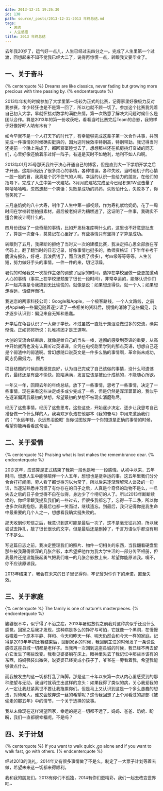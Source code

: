 ```yaml
---
date: 2013-12-31 19:26:30
id: 138
path: source/_posts/2013-12-31-2013 年终总结.md
tags:
  - 总结
  - 人生感悟
title: 2013 年终总结
---
```


去年我20岁了，运气好一点儿，人生已经过去四分之一。完成了人生里第一个过渡，回想起来不知不觉我已经大二了，说得再惊慌一点，转眼我又要毕业了。

## 一、关于奋斗

{% centerquote %}
Dreams are like classics, never fading but growing more precious with time passing by. 
{% endcenterquote %}

2013年年初的时候参加了大学里第一场较为正式的比赛，记得家里好像极力反对我参赛，年少轻狂也是不是第一回了，所以也就不顾一切了。参加这个比赛我凭着自己初入大学，早就怀揣对数学的满腔热情，第一次熟悉了解决大问题时候什么是团队合作。算是2013年的第一份收获吧，看看当时比赛完后Team的合影，我的样子好像好吓人呐有木有？

如今早就不是一个人打天下的时代了，有幸能够完成这辈子第一次合作共事，共同完成一件事情的时候确实挺爽的，因为这时候效率特别高，特别带劲。我记得当时还提前一个晚上完成了，都回寝室睡觉去了，想想那些还在机房挑灯奋战的同志们，心里好像还偷着乐过好一阵子。有道是天时不如地利，地利不如人和啊。

2013年01月25号那天我终于决心开通自己的博客，但是直到大一下学期开学之后才开通，这期间经历了很多烦心的事情，各种错误，各种失败，当时砸机子的心情一股一股的冒，我真是个沉不住气的人啊。幸运的认识一些给力的朋友，在他们的指导下，完成了人生中第一次建站。3月月底建站完成至今已经积累1W点击量了啊哈哈哈哈。忽然想起一个笑话：失败是成功的妈妈，失败怕什么，失败多了，你爸笑死了~

三月底奶奶的八十大寿，制作了人生中第一部视频，作为寿礼献给奶奶，花了一周时间在学校转悠拍摄素材，最后被老妈评为糟糕透了，这证明了一件事，我确实不适合做设计啊什么的。

四月份还做了一些奇葩的事情，比如开发标准库啊什么的，这里也不好意思扯皮了，算是一次奋斗，莫莫记在心里好了。有些事情只有坚持了才算是成功。

转眼到了五月，我果断的拒绝了当时又一次的建模比赛，我决定把心思全部放在写代码上，翻了翻当时的日志记录，好像事情也挺多的，教师资格证（下半年补考干脆没有报名，好吧，我浪费钱了，而且浪费了很多），考四级等等等等。人生苦短，努力做好手头的事情，一件一件的来，切记浮躁。

暑假的时候我又一次擅作主张的调整了回家的时间，选择在学校里做一些更加激动人心的事情（事实上在学校里颓废了很长一段时间），非常幸运的，能够认识你们并一起共事是令我搞到无比愉悦的。就像是说：如果想走得快，就一个人；如果想走得远，请结伴而行。

我迷恋的两家科技公司：Google和Apple，一个极客路线，一个人文路线，之前对Apple的一些偏见随着逐步读了一些相关的资料后，慢慢的消除了这些偏见，我才逐步认识到：偏见来自无知和愚蠢。              

开学后在龟谷认识了一大帮子学长，不过虽然一直处于羞涩没做过多的交流，确实惭愧。正如郭郭所说：扎堆抱团才是王道啊。

大创的交流会结束后，就像是给自己的当头一棒，透彻的感受到英语的重要，从高中开始就再也没有认真听过英语课，全凭在电视剧里学到的那点英语，想想自己还是个弱渣中的弱渣啊。曾幻想随口说英文是一件多么酷的事情啊，革命尚未成功，同志仍需努力。
图片

项目结题的时候自我感觉良好，认为自己完成了自己该做的事情，没什么可遗憾的，最终还是有些不愉快，缺陷满满，发言应该是被设计成稿的，不能随心所欲。 

一年又一年，回顾去年的年终总结，放下了一些事情，思考了一些事情，决定了一些事情。现在来看这些决定或多或少完成了一些，但是仍然是浑浑噩噩的，我似乎在逐渐偏离我最初的梦想，希望最初的梦想不被现实消磨殆尽。

经历了这些事情，经历了这些思考。这些这些，开始逐步决定、逐步让我思考自己准备做一个什么样的人，我喜欢罗永浩在他那本《我的奋斗》中用来激励我们的：“‘永远年轻，永远热泪盈眶’ 当你试图放弃一个你知道是正确的事情的时候，希望你能再看看这句话。”


## 二、关于爱情

{% centerquote %}
Praising what is lost makes the remembrance dear.
{% endcenterquote %}

20岁这年，应该算是正式结束了我第一段也是唯一一段感情。从初中以来，五年时间，想想人生中能够陪伴一个人五年，想想也是挺幸运的事。这五年里我们分分合合打打闹闹，旁人看了都觉得习以为常了，所以后来逐渐理解常人谈及的一句话，当逐渐熟悉并习惯了有你存在的日子之后，人真是个奇怪的动物不是么，一旦失去之后的日子会觉得不自在似得，身边少了个唠叨的人了。所以2013年断断续续的，你经常跟我提及我们的一些过去，但很多我都忘了，忘得一干二净，所以你也多次和我抱怨，我最后也都一笑而过，继续遗忘。到最后，我只记得你是我生命中最重要的几个人之一，想想看我确实挺失败的。

那天收到你短信之后，我意识到这可能是最后一次了，这不是毫无征兆的，所以我尝试去挣扎，敲了很长很长的文字，但是最后还是删掉了，千言万语似乎都没有用了不是么。

写这篇日志之前，我决定整理我们的照片、物件一切相关的东西，当我翻看硬盘里那些被我藏得很深的几张合影，本希望把他作为我大学生活的一部分传至相册，但我最终还是没能鼓起勇气把我们唯一的几张合影放上来，希望你能原谅我。噢不，你不应该原谅我。

2013年结束了，我会在未来的日子里记得你，牢记曾对你许下的承诺，直至失效。

## 三、关于家庭

{% centerquote %}
The family is one of nature's masterpieces.
{% endcenterquote %}

婆婆很不幸，似乎得了不治之症，2013年暑假放假之前我对这种病似乎还没什么感觉。回家之后我才发现，这种病是多么的狰狞与可怕，它就像一个黑洞，在慢慢吞噬着一个原本平静、祥和、今天和昨天一样、明天仍然会和今天一样的家庭。记得是2013年年初比赛结束后，回到家乡的时候，我回到芷江的时候发了一条说说感叹这座县城一切都是老样子。当我再一次回到这座县城的时候，我已经不再去留心它发生了哪些改变。我看见婆婆躺在床上，眼神里失去了我记忆中那些本该有的东西，妈妈强装出微笑，说婆婆已经变成小孩子了，爷爷在一旁看着我，希望我能够做点什么。

而我被发生的这一切都打乱了阵脚，那是这二十年以来第一次从内心里感受到的那种绝望与无助。我当时就萌生出这样的念头：如果我得了类似的病，关心我爱我的人一定让我赶紧离世不要让我拖累你们。但是马上又认识到这是一个多么愚蠢的想法，对待亲人，谁又会放弃这一丝的希望呢？这令我回想了上个月看过的那部《被偷走的那五年》中的情节，一个关于选择的故事。

我从未像现在这样渴望回家，幸运的是这一切都不远了。妈妈、爸爸、奶奶、盼盼，我们一直都很幸福呢，不是吗？

## 四、关于计划

{% centerquote %}
If you want to walk quick ,go alone and if you want to walk fast, go with others.
{% endcenterquote %}

经过2013的洗礼，2014年又有很多事情做了不是么，制定了一大票子计划等着去做，希望未来这一切都来得顺利。

我和我的朋友们，2013有你们不孤独，2014有你们更精彩，我们一起去改变世界吧~